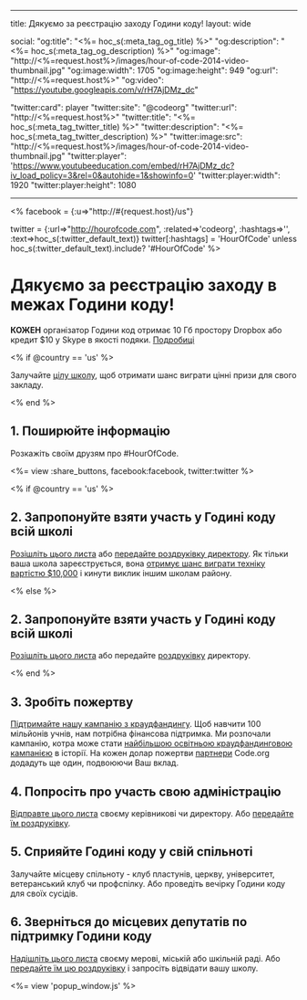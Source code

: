 * * *

title: Дякуємо за реєстрацію заходу Години коду! layout: wide

social: "og:title": "<%= hoc_s(:meta_tag_og_title) %>" "og:description": "<%= hoc_s(:meta_tag_og_description) %>" "og:image": "http://<%=request.host%>/images/hour-of-code-2014-video-thumbnail.jpg" "og:image:width": 1705 "og:image:height": 949 "og:url": "http://<%=request.host%>" "og:video": "https://youtube.googleapis.com/v/rH7AjDMz_dc"

"twitter:card": player "twitter:site": "@codeorg" "twitter:url": "http://<%=request.host%>" "twitter:title": "<%= hoc_s(:meta_tag_twitter_title) %>" "twitter:description": "<%= hoc_s(:meta_tag_twitter_description) %>" "twitter:image:src": "http://<%=request.host%>/images/hour-of-code-2014-video-thumbnail.jpg" "twitter:player": 'https://www.youtubeeducation.com/embed/rH7AjDMz_dc?iv_load_policy=3&rel=0&autohide=1&showinfo=0' "twitter:player:width": 1920 "twitter:player:height": 1080

* * *

<% facebook = {:u=>"http://#{request.host}/us"}

twitter = {:url=>"http://hourofcode.com", :related=>'codeorg', :hashtags=>'', :text=>hoc_s(:twitter_default_text)} twitter[:hashtags] = 'HourOfCode' unless hoc_s(:twitter_default_text).include? '#HourOfCode' %>

# Дякуємо за реєстрацію заходу в межах Години коду!

**КОЖЕН** організатор Години код отримає 10 Гб простору Dropbox або кредит $10 у Skype в якості подяки. [Подробиці](/prizes)

<% if @country == 'us' %>

Залучайте [цілу школу](/us/prizes), щоб отримати шанс виграти цінні призи для свого закладу.

<% end %>

## 1. Поширюйте інформацію

Розкажіть своїм друзям про #HourOfCode.

<%= view :share_buttons, facebook:facebook, twitter:twitter %>

<% if @country == 'us' %>

## 2. Запропонуйте взяти участь у Годині коду всій школі

[Розішліть цього листа](/resources#email) або [передайте роздруківку директору](/files/schools-handout.pdf). Як тільки ваша школа зареєструється, вона [отримує шанс виграти техніку вартістю $10,000](/prizes) і кинути виклик іншим школам району.

<% else %>

## 2. Запропонуйте взяти участь у Годині коду всій школі

[Розішліть цього листа](/resources#email) або передайте [роздруківку](/files/schools-handout.pdf) директору.

<% end %>

## 3. Зробіть пожертву

[Підтримайте нашу кампанію з краудфандингу](http://code.org/donate). Щоб навчити 100 мільйонів учнів, нам потрібна фінансова підтримка. Ми розпочали кампанію, котра може стати [найбільшою освітньою краудфандинговою кампанією](http://code.org/donate) в історії. На кожен долар пожертви [партнери](http://code.org/about/donors) Code.org додадуть ще один, подвоюючи Ваш вклад.

## 4. Попросіть про участь свою адміністрацію

[Відправте цього листа](/resources#email) своєму керівникові чи директору. Або [передайте їм роздруківку](/resources/hoc-one-pager.pdf).

## 5. Сприяйте Годині коду у свій спільноті

Залучайте місцеву спільноту - клуб пластунів, церкву, університет, ветеранський клуб чи профспілку. Або проведіть вечірку Години коду для своїх сусідів.

## 6. Зверніться до місцевих депутатів по підтримку Години коду

[Надішліть цього листа](/resources#politicians) своєму мерові, міській або шкільній раді. Або [передайте їм цю роздруківку](/resources/hoc-one-pager.pdf) і запросіть відвідати вашу школу.

<%= view 'popup_window.js' %>